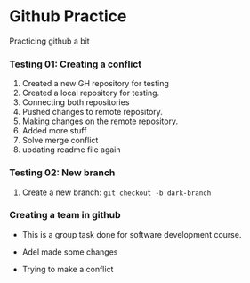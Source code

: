 # Github Practice

Practicing github a bit

### Testing 01: Creating a conflict

1. Created a new GH repository for testing
2. Created a local repository for testing.
3. Connecting both repositories
4. Pushed changes to remote repository.
5. Making changes on the remote repository.
6. Added more stuff
7. Solve merge conflict
8. updating readme file again

### Testing 02: New branch

1. Create a new branch: `git checkout -b dark-branch`

### Creating a team in github

- This is a group task done for software development course.
- Adel made some changes

- Trying to make a conflict

